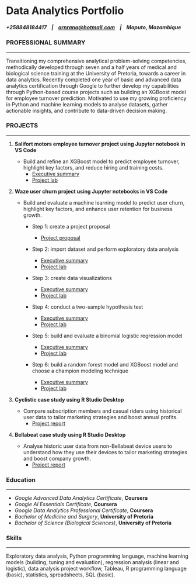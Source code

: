 # Data Analytics Portfolio
##### +258848184417&nbsp;&nbsp;&nbsp;&nbsp;|&nbsp;&nbsp;&nbsp;&nbsp;arnrana@hotmail.com&nbsp;&nbsp;&nbsp;&nbsp;|&nbsp;&nbsp;&nbsp;&nbsp;Maputo, Mozambique

### PROFESSIONAL SUMMARY
 ----------
Transitioning my comprehensive analytical problem-solving competencies, methodically developed through seven and a half years of medical and biological science training at the University of Pretoria, towards a career in data analytics. Recently completed one year of basic and advanced data analytics certification through Google to further develop my capabilities through Python-based course projects such as building an XGBoost model for employee turnover prediction. Motivated to use my growing proficiency in Python and machine learning models to analyse datasets, gather actionable insights, and contribute to data-driven decision making.

### PROJECTS
 ----------
 
1. **Salifort motors employee turnover project using Jupyter notebook in VS Code**
   - Build and refine an XGBoost model to predict employee turnover, highlight key factors, and reduce hiring and training costs.
     - [Executive summary](https://github.com/aron-rana/data_analytics_portfolio/blob/1f9d662e7a0525f366818cae600fd7272b84e471/pdf_files/Course7_Activity-Templates_-Executive-summaries_v2.pdf)
     - [Project lab](https://github.com/aron-rana/data_analytics_portfolio/blob/1f9d662e7a0525f366818cae600fd7272b84e471/jupyter_notebooks/Activity_Course%207%20Salifort%20Motors%20project%20lab.ipynb)  

1. **Waze user churn project using Jupyter notebooks in VS Code**
   - Build and evaluate a machine learning model to predict user churn, highlight key factors, and enhance user retention for business growth.
     - Step 1: create a project proposal
       - [Project proposal](https://github.com/aron-rana/data_analytics_portfolio/blob/470c0914390f51af244a684a2153f9b7dd422cd1/pdf_files/Course1_Activity%20Template_%20Project%20Proposal.pdf)
    
     - Step 2: import dataset and perform exploratory data analysis
       - [Executive summary](https://github.com/aron-rana/data_analytics_portfolio/blob/470c0914390f51af244a684a2153f9b7dd422cd1/pdf_files/Course2_Activity%20Templates_%20Executive%20summary.pdf)
       - [Project lab](https://github.com/aron-rana/data_analytics_portfolio/blob/be4f74d6cf7952a4ef76fbcec83da96a89bed527/jupyter_notebooks/Activity_Course%202%20Waze%20project%20lab%20(1).ipynb)
    
     - Step 3: create data visualizations
       - [Executive summary](https://github.com/aron-rana/data_analytics_portfolio/blob/470c0914390f51af244a684a2153f9b7dd422cd1/pdf_files/Course3_Activity_%20Executive%20summary.pdf)
       - [Project lab](https://github.com/aron-rana/data_analytics_portfolio/blob/470c0914390f51af244a684a2153f9b7dd422cd1/jupyter_notebooks/Activity_Course%203%20Waze%20project%20lab%20(1).ipynb)    
  
     - Step 4: conduct a two-sample hypothesis test
       - [Executive summary](https://github.com/aron-rana/data_analytics_portfolio/blob/470c0914390f51af244a684a2153f9b7dd422cd1/pdf_files/Course4_Activity%20Templates_%20Executive%20summary.pdf)
       - [Project lab](https://github.com/aron-rana/data_analytics_portfolio/blob/470c0914390f51af244a684a2153f9b7dd422cd1/jupyter_notebooks/Activity_Course%204%20Waze%20project%20lab.ipynb)
          
     - Step 5: build and evaluate a binomial logistic regression model
       - [Executive summary](https://github.com/aron-rana/data_analytics_portfolio/blob/470c0914390f51af244a684a2153f9b7dd422cd1/pdf_files/Course5_Activity%20Templates_%20Executive%20summary.pdf)
       - [Project lab](https://github.com/aron-rana/data_analytics_portfolio/blob/470c0914390f51af244a684a2153f9b7dd422cd1/jupyter_notebooks/Activity_Course%205%20Waze%20project%20lab.ipynb)
          
     - Step 6: build a random forest model and XGBoost model and choose a champion modeling technique
       - [Executive summary](https://github.com/aron-rana/data_analytics_portfolio/blob/470c0914390f51af244a684a2153f9b7dd422cd1/pdf_files/Course6_Activity%20Templates_%20Executive%20summary.pdf)
       - [Project lab](https://github.com/aron-rana/data_analytics_portfolio/blob/470c0914390f51af244a684a2153f9b7dd422cd1/jupyter_notebooks/Activity_Course%206%20Waze%20project%20lab.ipynb) 

1. **Cyclistic case study using R Studio Desktop**
   - Compare subscription members and casual riders using historical user data to tailor marketing strategies and boost annual profits. 
     - [Project report](https://github.com/aron-rana/data_analytics_portfolio/blob/d2f6256355f762309c8c96b0a59793bf1b82caa0/pdf_files/google_data_analytics_cyclistic_casestudy_report.pdf)
  
1. **Bellabeat case study using R Studio Desktop**
   - Analyse historic user data from non-Bellabeat device users to understand how they use their devices to tailor marketing strategies and boost company growth.  
     - [Project report](https://github.com/aron-rana/data_analytics_portfolio/blob/d2f6256355f762309c8c96b0a59793bf1b82caa0/pdf_files/google_data_analytics_bellabeat_casestudy_report.pdf)
  
              
### Education	
 ----------
- *Google Advanced Data Analytics Certificate*, **Coursera**
- *Google AI Essentials Certificate*, **Coursera**
- *Google Data Analytics Professional Certificate*, **Coursera**
- *Bachelor of Medicine and Surgery*, **University of Pretoria**
- *Bachelor of Science (Biological Sciences)*, **University of Pretoria**

  
### Skills	
 ----------
Exploratory data analysis, Python programming language, machine learning models (building, tuning and evaluation), regression analysis (linear and logistic), data analysis project workflow, Tableau, R programming language (basic), statistics, spreadsheets, SQL (basic).
